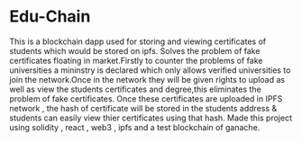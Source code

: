 # Edu-Chain

This is a blockchain dapp used for storing and viewing certificates of students which would be stored on ipfs. Solves the problem of fake certificates floating in market.Firstly to counter the problems of fake universities a mininstry is declared which only allows verified universities to join the network.Once in the network they will be given rights to upload as well as view the students certificates and degree,this eliminates the problem of fake certificates. Once these certificates are uploaded in IPFS network , the hash of certificate will be stored in the students address & students can easily view thier certificates using that hash.
Made this project using solidity , react , web3 , ipfs and a test blockchain of ganache.
